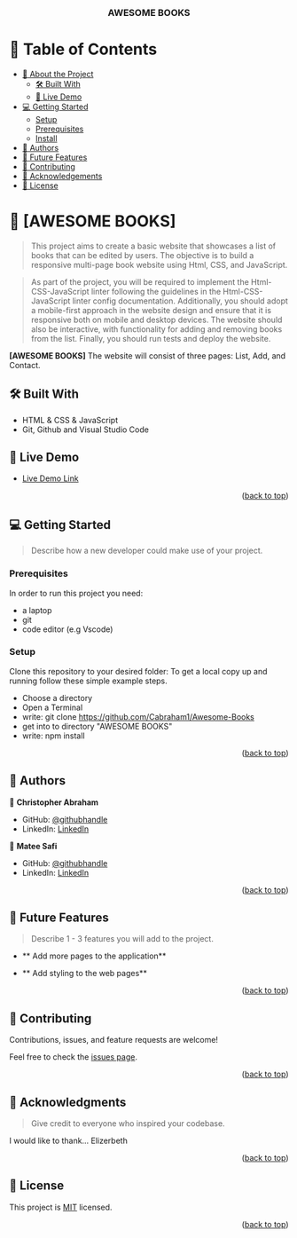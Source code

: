 <a name="readme-top"></a>

<!--
HOW TO USE:
This is an example of how you may give instructions on setting up your project locally.

Modify this file to match your project and remove sections that don't apply.

REQUIRED SECTIONS:
- Table of Contents
- About the Project
  - Built With
  - Live Demo
- Getting Started
- Authors
- Future Features
- Contributing
- Show your support
- Acknowledgements
- License

OPTIONAL SECTIONS:
- FAQ

After you're finished please remove all the comments and instructions!
-->

<div align="center">
  <!-- You are encouraged to replace this logo with your own! Otherwise you can also remove it. -->
  <br/>

  <h3><b>AWESOME BOOKS</b></h3>

</div>

<!-- TABLE OF CONTENTS -->

# 📗 Table of Contents

- [📖 About the Project](#about-project)
  - [🛠 Built With](#built-with)
  - [🚀 Live Demo](#live-demo)
- [💻 Getting Started](#getting-started)
  - [Setup](#setup)
  - [Prerequisites](#prerequisites)
  - [Install](#install)
- [👥 Authors](#authors)
- [🔭 Future Features](#future-features)
- [🤝 Contributing](#contributing)
- [🙏 Acknowledgements](#acknowledgements)
- [📝 License](#license)

<!-- PROJECT DESCRIPTION -->

# 📖 [AWESOME BOOKS] <a name="about-project"></a>

> This project aims to create a basic website that showcases a list of books that can be edited by users. The objective is to build a responsive multi-page book website using Html, CSS, and JavaScript.

> As part of the project, you will be required to implement the Html-CSS-JavaScript linter following the guidelines in the Html-CSS-JavaScript linter config documentation. Additionally, you should adopt a mobile-first approach in the website design and ensure that it is responsive both on mobile and desktop devices. The website should also be interactive, with functionality for adding and removing books from the list. Finally, you should run tests and deploy the website.


**[AWESOME BOOKS]** The website will consist of three pages: List, Add, and Contact.


## 🛠 Built With <a name="built-with"></a>

- HTML & CSS & JavaScript
- Git, Github and Visual Studio Code

<!-- LIVE DEMO -->

## 🚀 Live Demo <a name="live-demo"></a>

- [Live Demo Link](https://cabraham1.github.io/Awesome-Books/)

<p align="right">(<a href="#readme-top">back to top</a>)</p>

<!-- GETTING STARTED -->

## 💻 Getting Started <a name="getting-started"></a>

> Describe how a new developer could make use of your project.

### Prerequisites

In order to run this project you need:
 - a laptop
 - git
 - code editor (e.g Vscode)

### Setup

Clone this repository to your desired folder:
To get a local copy up and running follow these simple example steps.

- Choose a directory
- Open a Terminal
- write: git clone https://github.com/Cabraham1/Awesome-Books
- get into to directory "AWESOME BOOKS"
- write: npm install

<p align="right">(<a href="#readme-top">back to top</a>)</p>

<!-- AUTHORS -->

## 👥 Authors <a name="authors"></a>

👤 **Christopher Abraham**

- GitHub: [@githubhandle](https://github.com/cabraham1)
- LinkedIn: [LinkedIn](https://www.linkedin.com/in/abrahamchristopher)

👤 **Matee Safi**

- GitHub: [@githubhandle](https://github.com/matee-safi)
- LinkedIn: [LinkedIn](https://www.linkedin.com)


<p align="right">(<a href="#readme-top">back to top</a>)</p>

<!-- FUTURE FEATURES -->

## 🔭 Future Features <a name="future-features"></a>

> Describe 1 - 3 features you will add to the project.

- ** Add more pages to the application**

- ** Add styling to the web pages**


<p align="right">(<a href="#readme-top">back to top</a>)</p>

<!-- CONTRIBUTING -->

## 🤝 Contributing <a name="contributing"></a>

Contributions, issues, and feature requests are welcome!

Feel free to check the [issues page](https://github.com/Cabraham1/Awesome-Books/issues).

<p align="right">(<a href="#readme-top">back to top</a>)</p>

<!-- SUPPORT -->


<!-- ACKNOWLEDGEMENTS -->

## 🙏 Acknowledgments <a name="acknowledgements"></a>

> Give credit to everyone who inspired your codebase.

I would like to thank...
Elizerbeth

<p align="right">(<a href="#readme-top">back to top</a>)</p>


<!-- LICENSE -->

## 📝 License <a name="license"></a>

This project is [MIT](./MIT.md) licensed.


<p align="right">(<a href="#readme-top">back to top</a>)</p>
